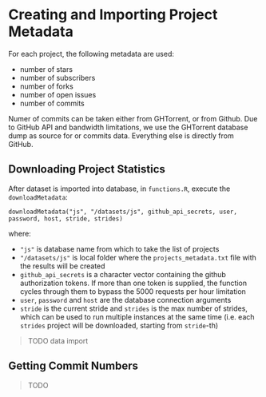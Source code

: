 # Creating and Importing Project Metadata

For each project, the following metadata are used:

- number of stars
- number of subscribers
- number of forks
- number of open issues
- number of commits

Numer of commits can be taken either from GHTorrent, or from Github. Due to GitHub API and bandwidth limitations, we use the GHTorrent database dump as source for or commits data. Everything else is directly from GitHub. 

## Downloading Project Statistics

After dataset is imported into database, in `functions.R`, execute the `downloadMetadata`:

    downloadMetadata("js", "/datasets/js", github_api_secrets, user, password, host, stride, strides)
    
where:

- `"js"` is database name from which to take the list of projects
- `"/datasets/js"` is local folder where the `projects_metadata.txt` file with the results will be created
- `github_api_secrets` is a character vector containing the github authorization tokens. If more than one token is supplied, the function cycles through them to bypass the 5000 requests per hour limitation
- `user`, `password` and `host` are the database connection arguments
- `stride` is the current stride and `strides` is the max number of strides, which can be used to run multiple instances at the same time (i.e. each `strides` project will be downloaded, starting from `stride`-th)

> TODO data import

## Getting Commit Numbers

> TODO

